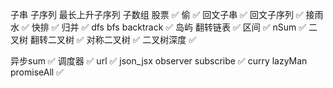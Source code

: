 子串
子序列
  最长上升子序列
子数组
股票     ✅
偷       ✅
回文子串  ✅
  回文子序列 ✅
接雨水    ✅
快排     ✅
归并     ✅
dfs
bfs
backtrack ✅
岛屿
翻转链表  ✅
区间     ✅
nSum    ✅
二叉树
  翻转二叉树  ✅
  对称二叉树  ✅
  二叉树深度  ✅

异步sum   ✅
调度器     ✅
url       ✅
json_jsx
observer
subscribe ✅
curry
lazyMan
promiseAll ✅